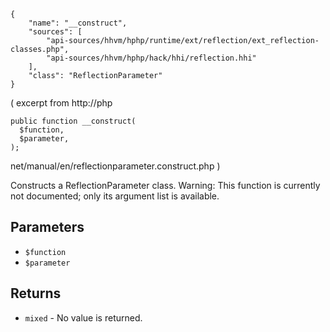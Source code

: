 ``` yamlmeta
{
    "name": "__construct",
    "sources": [
        "api-sources/hhvm/hphp/runtime/ext/reflection/ext_reflection-classes.php",
        "api-sources/hhvm/hphp/hack/hhi/reflection.hhi"
    ],
    "class": "ReflectionParameter"
}
```




( excerpt from
http://php




``` Hack
public function __construct(
  $function,
  $parameter,
);
```




net/manual/en/reflectionparameter.construct.php )




Constructs a ReflectionParameter class. Warning: This function is
currently not documented; only its argument list is available.




## Parameters




+ ` $function `
+ ` $parameter `




## Returns




* ` mixed ` - No value is returned.
<!-- HHAPIDOC -->
